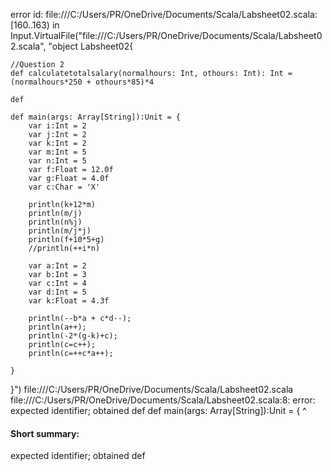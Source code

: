 error id: file:///C:/Users/PR/OneDrive/Documents/Scala/Labsheet02.scala:[160..163) in Input.VirtualFile("file:///C:/Users/PR/OneDrive/Documents/Scala/Labsheet02.scala", "object Labsheet02{

    //Question 2
    def calculatetotalsalary(normalhours: Int, othours: Int): Int = (normalhours*250 + othours*85)*4

    def 

    def main(args: Array[String]):Unit = {
        var i:Int = 2
        var j:Int = 2
        var k:Int = 2
        var m:Int = 5
        var n:Int = 5
        var f:Float = 12.0f
        var g:Float = 4.0f
        var c:Char = 'X'
        
        println(k+12*m)
        println(m/j)
        println(n%j)
        println(m/j*j)
        println(f+10*5+g)
        //println(++i*n)

        var a:Int = 2
        var b:Int = 3
        var c:Int = 4
        var d:Int = 5
        var k:Float = 4.3f

        println(--b*a + c*d--);
        println(a++);
        println(-2*(g-k)+c);
        println(c=c++);
        println(c=++c*a++);
        
    }
}")
file:///C:/Users/PR/OneDrive/Documents/Scala/Labsheet02.scala
file:///C:/Users/PR/OneDrive/Documents/Scala/Labsheet02.scala:8: error: expected identifier; obtained def
    def main(args: Array[String]):Unit = {
    ^
#### Short summary: 

expected identifier; obtained def